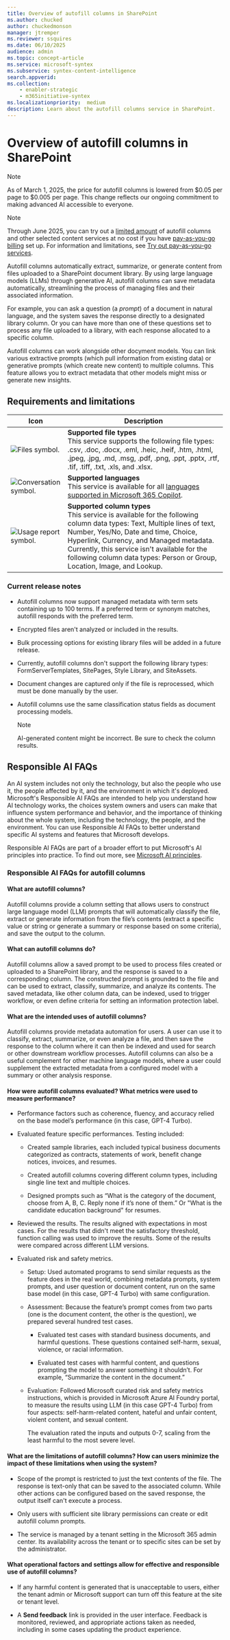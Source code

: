 ```yaml
---
title: Overview of autofill columns in SharePoint
ms.author: chucked
author: chuckedmonson
manager: jtremper
ms.reviewer: ssquires
ms.date: 06/10/2025
audience: admin
ms.topic: concept-article
ms.service: microsoft-syntex
ms.subservice: syntex-content-intelligence
search.appverid: 
ms.collection: 
    - enabler-strategic
    - m365initiative-syntex
ms.localizationpriority:  medium
description: Learn about the autofill columns service in SharePoint.
---
```


# Overview of autofill columns in SharePoint

> [!NOTE]
> As of March 1, 2025, the price for autofill columns is lowered from $0.05 per page to $0.005 per page. This change reflects our ongoing commitment to making advanced AI accessible to everyone.

> [!NOTE]
> Through June 2025, you can try out a [limited amount](promo-syntex.md#monthly-included-capacity) of autofill columns and other selected content services at no cost if you have [pay-as-you-go billing](syntex-azure-billing.md) set up. For information and limitations, see [Try out pay-as-you-go services](promo-syntex.md).

Autofill columns automatically extract, summarize, or generate content from files uploaded to a SharePoint document library. By using large language models (LLMs) through generative AI, autofill columns can save metadata automatically, streamlining the process of managing files and their associated information.

For example, you can ask a question (a *prompt*) of a document in natural language, and the system saves the response directly to a designated library column. Or you can have more than one of these questions set to process any file uploaded to a library, with each response allocated to a specific column.

Autofill columns can work alongside other docyment models. You can link various extractive prompts (which pull information from existing data) or generative prompts (which create new content) to multiple columns. This feature allows you to extract metadata that other models might miss or generate new insights.

## Requirements and limitations

| Icon          | Description   |
| ------------- | ------------- |
| ![Files symbol.](/office/media/icons/files-blue.png)  | **Supported file types** <br>This service supports the following file types: .csv, .doc, .docx, .eml, .heic, .heif, .htm, .html, .jpeg, .jpg, .md, .msg, .pdf, .png, .ppt, .pptx, .rtf, .tif, .tiff, .txt, .xls, and .xlsx. |
| ![Conversation symbol.](/office/media/icons/chat-room-conversation-blue.png)  | **Supported languages** <br>This service is available for all [languages supported in Microsoft 365 Copilot](https://support.microsoft.com/en-us/office/94518d61-644b-4118-9492-617eea4801d8). |
| ![Usage report symbol.](/office/media/icons/usage-report-blue.png)  | **Supported column types** <br>This service is available for the following column data types: Text, Multiple lines of text, Number, Yes/No, Date and time, Choice, Hyperlink, Currency, and Managed metadata.<br> Currently, this service isn't available for the following column data types: Person or Group, Location, Image, and Lookup.|

### Current release notes

- Autofill columns now support managed metadata with term sets containing up to 100 terms. If a preferred term or synonym matches, autofill responds with the preferred term.

- Encrypted files aren't analyzed or included in the results.

- Bulk processing options for existing library files will be added in a future release.

- Currently, autofill columns don't support the following library types: FormServerTemplates, SitePages, Style Library, and SiteAssets.

- Document changes are captured only if the file is reprocessed, which must be done manually by the user.

- Autofill columns use the same classification status fields as document processing models.

    > [!NOTE]
    > AI-generated content might be incorrect. Be sure to check the column results.

## Responsible AI FAQs

An AI system includes not only the technology, but also the people who use it, the people affected by it, and the environment in which it's deployed. Microsoft's Responsible AI FAQs are intended to help you understand how AI technology works, the choices system owners and users can make that influence system performance and behavior, and the importance of thinking about the whole system, including the technology, the people, and the environment. You can use Responsible AI FAQs to better understand specific AI systems and features that Microsoft develops.

Responsible AI FAQs are part of a broader effort to put Microsoft's AI principles into practice. To find out more, see [Microsoft AI principles](https://www.microsoft.com/ai/responsible-ai).

### Responsible AI FAQs for autofill columns

#### What are autofill columns?

Autofill columns provide a column setting that allows users to construct large language model (LLM) prompts that will automatically classify the file, extract or generate information from the file’s contents (extract a specific value or string or generate a summary or response based on some criteria), and save the output to the column.

#### What can autofill columns do?

Autofill columns allow a saved prompt to be used to process files created or uploaded to a SharePoint library, and the response is saved to a corresponding column. The constructed prompt is grounded to the file and can be used to extract, classify, summarize, and analyze its contents. The saved metadata, like other column data, can be indexed, used to trigger workflow, or even define criteria for setting an information protection label.

#### What are the intended uses of autofill columns?

Autofill columns provide metadata automation for users. A user can use it to classify, extract, summarize, or even analyze a file, and then save the response to the column where it can then be indexed and used for search or other downstream workflow processes. Autofill columns can also be a useful complement for other machine language models, where a user could supplement the extracted metadata from a configured model with a summary or other analysis response.

#### How were autofill columns evaluated? What metrics were used to measure performance?

- Performance factors such as coherence, fluency, and accuracy relied on the base model’s performance (in this case, GPT-4 Turbo).

- Evaluated feature specific performances. Testing included:

    - Created sample libraries, each included typical business documents categorized as contracts, statements of work, benefit change notices, invoices, and resumes.

    - Created autofill columns covering different column types, including single line text and multiple choices.

    - Designed prompts such as “What is the category of the document, choose from A, B, C. Reply none if it’s none of them.” Or "What is the candidate education background" for resumes.

- Reviewed the results. The results aligned with expectations in most cases. For the results that didn't meet the satisfactory threshold, function calling was used to improve the results. Some of the results were compared across different LLM versions.

- Evaluated risk and safety metrics.

    - Setup: Used automated programs to send similar requests as the feature does in the real world, combining metadata prompts, system prompts, and user question or document content, run on the same base model (in this case, GPT-4 Turbo) with same configuration.

    - Assessment: Because the feature’s prompt comes from two parts (one is the document content, the other is the question), we prepared several hundred test cases.

        - Evaluated test cases with standard business documents, and harmful questions. These questions contained self-harm, sexual, violence, or racial information.

        - Evaluated test cases with harmful content, and questions prompting the model to answer something it shouldn’t. For example, “Summarize the content in the document.”

    - Evaluation: Followed Microsoft curated risk and safety metrics instructions, which is provided in Microsoft Azure AI Foundry portal, to measure the results using LLM (in this case GPT-4 Turbo) from four aspects: self-harm-related content, hateful and unfair content, violent content, and sexual content.

        The evaluation rated the inputs and outputs 0-7, scaling from the least harmful to the most severe level.

#### What are the limitations of autofill columns? How can users minimize the impact of these limitations when using the system?

- Scope of the prompt is restricted to just the text contents of the file. The response is text-only that can be saved to the associated column. While other actions can be configured based on the saved response, the output itself can't execute a process.

- Only users with sufficient site library permissions can create or edit autofill column prompts.

- The service is managed by a tenant setting in the Microsoft 365 admin center. Its availability across the tenant or to specific sites can be set by the administrator.

#### What operational factors and settings allow for effective and responsible use of autofill columns?

- If any harmful content is generated that is unacceptable to users, either the tenant admin or Microsoft support can turn off this feature at the site or tenant level.

- A **Send feedback** link is provided in the user interface. Feedback is monitored, reviewed, and appropriate actions taken as needed, including in some cases updating the product experience.
